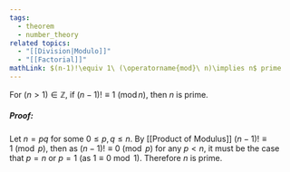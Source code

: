 ```yaml
---
tags:
  - theorem
  - number_theory
related topics:
  - "[[Division|Modulo]]"
  - "[[Factorial]]"
mathLink: $(n-1)!\equiv 1\ (\operatorname{mod}\ n)\implies n$ prime
---
```

For $(n>1) \in \mathbb{Z}$, if $(n − 1)! \equiv 1 \ (\operatorname{mod} n)$, then $n$ is prime.
##### Proof:
Let $n=pq$ for some $0\leq p,q \leq n$. By [[Product of Modulus]] $(n-1)!\equiv 1\ (\operatorname{mod}\ p)$, then as $(n-1)! \equiv 0\ (\operatorname{mod}\ p)$ for any $p<n$, it must be the case that $p=n$ or $p=1$ (as $1\equiv 0\ \operatorname{mod}\ 1$). Therefore $n$ is prime.